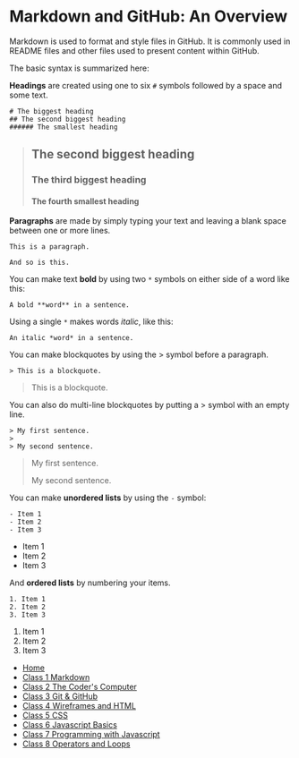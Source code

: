 # Markdown and GitHub: An Overview

Markdown is used to format and style files in GitHub. It is commonly used in README files and other files used to present content within GitHub.

The basic syntax is summarized here:

**Headings** are created using one to six `#` symbols followed by a space and some text.

```text
# The biggest heading
## The second biggest heading
###### The smallest heading
```

> ## The second biggest heading
>
> ### The third biggest heading
>
> #### The fourth smallest heading

**Paragraphs** are made by simply typing your text and leaving a blank space between one or more lines.

```text
This is a paragraph.

And so is this.
```

You can make text **bold** by using two `*` symbols on either side of a word like this:

```text
A bold **word** in a sentence.
```

Using a single `*` makes words *italic*, like this:

```text
An italic *word* in a sentence.
```

You can make blockquotes by using the > symbol before a paragraph.

```text
> This is a blockquote.
```

> This is a blockquote.

You can also do multi-line blockquotes by putting a > symbol with an empty line.

```text
> My first sentence.
>
> My second sentence.
```

> My first sentence.
>
> My second sentence.

You can make **unordered lists** by using the `-` symbol:

```text
- Item 1
- Item 2
- Item 3
```

- Item 1
- Item 2
- Item 3

And **ordered lists** by numbering your items.

```text
1. Item 1
2. Item 2
3. Item 3
```

1. Item 1
2. Item 2
3. Item 3

- [Home](README.md)
- [Class 1 Markdown](102class1.md)
- [Class 2 The Coder's Computer](102class2.md)
- [Class 3 Git & GitHub](102class3.md)
- [Class 4 Wireframes and HTML](102class4.md)
- [Class 5 CSS](102class5.md)
- [Class 6 Javascript Basics](102class6.md)
- [Class 7 Programming with Javascript](102class7.md)
- [Class 8 Operators and Loops](102class8.md)

